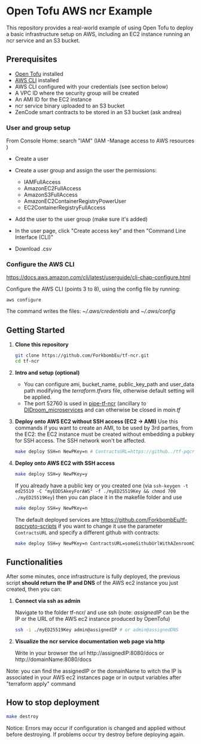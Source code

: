 # Open Tofu AWS ncr Example

This repository provides a real-world example of using Open Tofu to deploy a basic infrastructure setup on AWS, including an EC2 instance running an ncr service and an S3 bucket.

## Prerequisites

- [Open Tofu](https://opentofu.org/docs) installed
- [AWS CLI](https://docs.aws.amazon.com/cli/latest/userguide/getting-started-install.html) installed
- AWS CLI configured with your credentials (see section below)
- A VPC ID where the security group will be created
- An AMI ID for the EC2 instance
- ncr service binary uploaded to an S3 bucket
- ZenCode smart contracts to be stored in an S3 bucket (ask andrea)

### User and group setup
From Console Home: 
search "IAM" (IAM -Manage access to AWS resources ) 
- Create a user 
- Create a user group and assign the user the permissions: 
  *  IAMFullAccess 
  *  AmazonEC2FullAccess 
  *  AmazonS3FullAccess 
  *  AmazonEC2ContainerRegistryPowerUser 
  *  EC2ContainerRegistryFullAccess

- Add the user to the user group (make sure it's added)
- In the user page, click "Create access key" and then "Command Line Interface (CLI)"
- Download .csv

### Configure the AWS CLI

https://docs.aws.amazon.com/cli/latest/userguide/cli-chap-configure.html

Configure the AWS CLI (points 3 to 8), using the config file by running:

`aws configure` 

The command writes the files:  _~/.aws/credentials_  and  _~/.aws/config_

## Getting Started

1. **Clone this repository**

   ```sh
   git clone https://github.com/ForkbombEu/tf-ncr.git
   cd tf-ncr
   ```


1. **Intro and setup (optional)**

   - You can configure ami, bucket_name, public_key_path and user_data path modifying the *terraform.tfvars* file, otherwise default setting will be applied.
   - The port 52760 is used in [pipe-tf-ncr](https://github.com/ForkbombEu/pipe-tf-ncr/) (ancillary to [DIDroom_microservices](https://github.com/ForkbombEu/DIDroom_microservices) and can otherwise be closed in *main.tf*


1. **Deploy onto AWS EC2 without SSH access (EC2 -> AMI)**
   Use this commands if you want to create an AMI, to be used by 3rd parties, from the EC2: the EC2 instance must be created without embedding a pubkey for SSH access. The SSH network won't be affected.
   
   ```sh
   make deploy SSH=n NewPKey=n # ContractsURL=https://github../tf-pqcrypto-scripts
   ```
   

1. **Deploy onto AWS EC2 with SSH access**
   
   ```sh
   make deploy SSH=y NewPKey=y
   ```

   If you already have a public key or you created one (via `ssh-keygen -t ed25519 -C "myEDDSAkeyForAWS" -f ./myED25519Key && chmod 700 ./myED25519Key`) then you can place it in the makefile folder and use
   
   ```sh
   make deploy SSH=y NewPKey=n
   ```

   The default deployed services are https://github.com/ForkbombEu/tf-pqcrypto-scripts if you want to change it use the parameter `ContractsURL` and specify a different github with contracts:

   ```sh
   make deploy SSH=y NewPKey=n ContractsURL=someGithubUrlWithAZenroomContratsFolder 
   ```

   
## Functionalities
After some minutes, once infrastructure is fully deployed, the previous script **should return the IP and DNS** of the AWS ec2 instance you just created, then you can:

1. **Connect via ssh as admin**
   
   Navigate to the folder tf-ncr/ and use ssh (note: *assignedIP* can be the IP or the URL of the AWS ec2 instance produced by OpenTofu)
    ```sh
    ssh -i ./myED25519Key admin@assignedIP # or admin@assignedDNS
    ```

1. **Visualize the ncr service documentation web page via http**

   Write in your browser the url http://assignedIP:8080/docs or http://domainName:8080/docs

Note: you can find the assignedIP or the domainName to witch the IP is associated in your AWS ec2 instances page or in output variables after "terraform apply" command

## How to stop deployment
   ```sh
   make destroy
   ```

Notice: Errors may occur if configuration is changed and applied without before destroying. If problems occur try destroy before deploying again.
